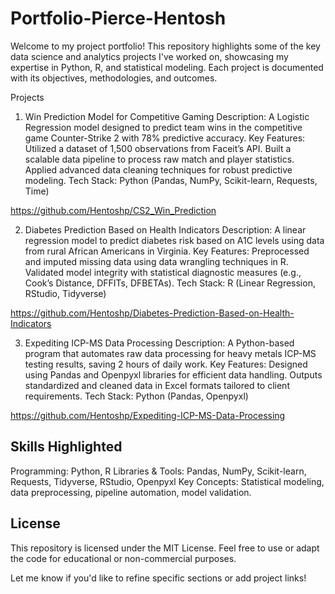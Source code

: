 # Portfolio-Pierce-Hentosh
Welcome to my project portfolio! This repository highlights some of the key data science and analytics projects I've worked on, showcasing my expertise in Python, R, and statistical modeling. Each project is documented with its objectives, methodologies, and outcomes.

Projects
1. Win Prediction Model for Competitive Gaming
Description: A Logistic Regression model designed to predict team wins in the competitive game Counter-Strike 2 with 78% predictive accuracy.
Key Features:
Utilized a dataset of 1,500 observations from Faceit’s API.
Built a scalable data pipeline to process raw match and player statistics.
Applied advanced data cleaning techniques for robust predictive modeling.
Tech Stack: Python (Pandas, NumPy, Scikit-learn, Requests, Time)

https://github.com/Hentoshp/CS2_Win_Prediction

2. Diabetes Prediction Based on Health Indicators
Description: A linear regression model to predict diabetes risk based on A1C levels using data from rural African Americans in Virginia.
Key Features:
Preprocessed and imputed missing data using data wrangling techniques in R.
Validated model integrity with statistical diagnostic measures (e.g., Cook’s Distance, DFFITs, DFBETAs).
Tech Stack: R (Linear Regression, RStudio, Tidyverse)

https://github.com/Hentoshp/Diabetes-Prediction-Based-on-Health-Indicators

3. Expediting ICP-MS Data Processing
Description: A Python-based program that automates raw data processing for heavy metals ICP-MS testing results, saving 2 hours of daily work.
Key Features:
Designed using Pandas and Openpyxl libraries for efficient data handling.
Outputs standardized and cleaned data in Excel formats tailored to client requirements.
Tech Stack: Python (Pandas, Openpyxl)

https://github.com/Hentoshp/Expediting-ICP-MS-Data-Processing


## Skills Highlighted
Programming: Python, R
Libraries & Tools: Pandas, NumPy, Scikit-learn, Requests, Tidyverse, RStudio, Openpyxl
Key Concepts: Statistical modeling, data preprocessing, pipeline automation, model validation.

## License
This repository is licensed under the MIT License. Feel free to use or adapt the code for educational or non-commercial purposes.

Let me know if you'd like to refine specific sections or add project links!

